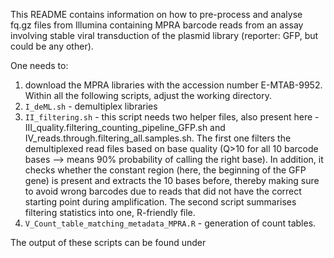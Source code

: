 
This README contains information on how to pre-process and analyse fq.gz files from Illumina containing MPRA barcode reads from an assay involving stable viral transduction of the plasmid library (reporter: GFP, but could be any other).

One needs to:

1) download the MPRA libraries with the accession number E-MTAB-9952. Within all the following scripts, adjust the working directory.
2) `I_deML.sh` - demultiplex libraries
3) `II_filtering.sh` - this script needs two helper files, also present here - III_quality.filtering_counting_pipeline_GFP.sh and IV_reads.through.filtering_all.samples.sh. The first one filters the demultiplexed read files based on base quality (Q>10 for all 10 barcode bases --> means 90% probability of calling the right base). In addition, it checks whether the constant region (here, the beginning of the GFP gene) is present and extracts the 10 bases before, thereby making sure to avoid wrong barcodes due to reads that did not have the correct starting point during amplification. The second script summarises filtering statistics into one, R-friendly file.
4) `V_Count_table_matching_metadata_MPRA.R` - generation of count tables.

The output of these scripts can be found under 


